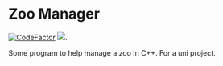 # Zoo Manager
[![CodeFactor](https://www.codefactor.io/repository/github/wyvernhunter345/zoo-cpp/badge)](https://www.codefactor.io/repository/github/wyvernhunter345/zoo-cpp) 
[![](https://tokei.rs/b1/github/Wyvernhunter345/zoo-cpp)](https://github.com/Wyvernhunter345/zoo-cpp).

Some program to help manage a zoo in C++. For a uni project.

